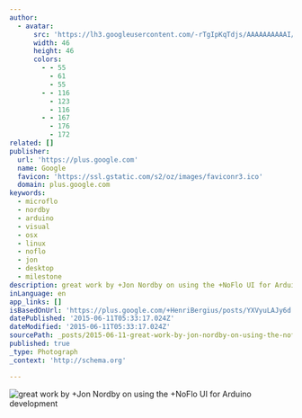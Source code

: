 ```yaml
---
author:
  - avatar:
      src: 'https://lh3.googleusercontent.com/-rTgIpKqTdjs/AAAAAAAAAAI/AAAAAAABAM8/5QywMqMDIrc/s46-c-k-no/photo.jpg'
      width: 46
      height: 46
      colors:
        - - 55
          - 61
          - 55
        - - 116
          - 123
          - 116
        - - 167
          - 176
          - 172
related: []
publisher:
  url: 'https://plus.google.com'
  name: Google
  favicon: 'https://ssl.gstatic.com/s2/oz/images/faviconr3.ico'
  domain: plus.google.com
keywords:
  - microflo
  - nordby
  - arduino
  - visual
  - osx
  - linux
  - noflo
  - jon
  - desktop
  - milestone
description: great work by +Jon Nordby on using the +NoFlo UI for Arduino development﻿ - Henri Bergius - Google+
inLanguage: en
app_links: []
isBasedOnUrl: 'https://plus.google.com/+HenriBergius/posts/YXVyuLAJy6d'
datePublished: '2015-06-11T05:33:17.024Z'
dateModified: '2015-06-11T05:33:17.024Z'
sourcePath: _posts/2015-06-11-great-work-by-jon-nordby-on-using-the-noflo-ui-for-arduino.md
published: true
_type: Photograph
_context: 'http://schema.org'

---
```

![great work by &plus;Jon Nordby on using the &plus;NoFlo UI for Arduino development﻿](https://lh3.googleusercontent.com/proxy/VlNtl_ObKPIgjKYZq15IWv_gWcLnmHOLc5mCiICQTdsfnAah03oq3IX-vDjTPGztY6NCkXRFP3R-wnv6OJ9oG-Zgp-rwLqrcCrn7GU_Q5cDCRP1IJZg2O5ERX4ULnqN5ZSY=w506-h281)